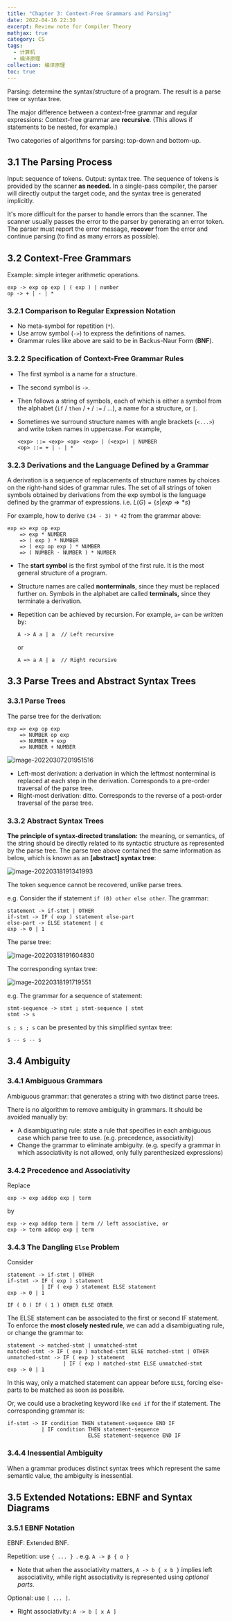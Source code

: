 ```yaml
---
title: "Chapter 3: Context-Free Grammars and Parsing"
date: 2022-04-16 22:30
excerpt: Review note for Compiler Theory
mathjax: true
category: CS
tags:
  - 计算机
  - 编译原理
collection: 编译原理
toc: true
---
```


Parsing: determine the syntax/structure of a program. The result is a parse tree or syntax tree.

The major difference between a context-free grammar and regular expressions: Context-free grammar are **recursive**. (This allows if statements to be nested, for example.)

Two categories of algorithms for parsing: top-down and bottom-up.

## 3.1 The Parsing Process

Input: sequence of tokens. Output: syntax tree. The sequence of tokens is provided by the scanner **as needed.** In a single-pass compiler, the parser will directly output the target code, and the syntax tree is generated implicitly.

It's more difficult for the parser to handle errors than the scanner. The scanner usually passes the error to the parser by generating an error token. The parser must report the error message, **recover** from the error and continue parsing (to find as many errors as possible).

## 3.2 Context-Free Grammars

Example: simple integer arithmetic operations.

```
exp -> exp op exp | ( exp ) | number
op -> + | - | *
```

### 3.2.1 Comparison to Regular Expression Notation

- No meta-symbol for repetition (`*`).
- Use arrow symbol (`->`) to express the definitions of names.
- Grammar rules like above are said to be in Backus-Naur Form (**BNF**).

### 3.2.2 Specification of Context-Free Grammar Rules

- The first symbol is a name for a structure. 

- The second symbol is `->`.

- Then follows a string of symbols, each of which is either a symbol from the alphabet (`if` / `then` / `+` / `:=` / ...), a name for a structure, or `|`.

- Sometimes we surround structure names with angle brackets (`<...>`) and write token names in uppercase. For example,

  ```
  <exp> ::= <exp> <op> <exp> | (<exp>) | NUMBER
  <op> ::= + | - | *
  ```

### 3.2.3 Derivations and the Language Defined by a Grammar

A derivation is a sequence of replacements of structure names by choices on the right-hand sides of grammar rules. The set of all strings of token symbols obtained by derivations from the exp symbol is the language defined by the grammar of expressions. i.e. $L(G) = \{ s | exp \Rightarrow* s\}$

For example, how to derive `(34 - 3) * 42` from the grammar above:

```
exp => exp op exp
    => exp * NUMBER
    => ( exp ) * NUMBER
    => ( exp op exp ) * NUMBER
    => ( NUMBER - NUMBER ) * NUMBER
```

- The **start symbol** is the first symbol of the first rule. It is the most general structure of a program. 

- Structure names are called **nonterminals**, since they must be replaced further on. Symbols in the alphabet are called **terminals,** since they terminate a derivation.

- Repetition can be achieved by recursion. For example, `a+` can be written by:

  ```
  A -> A a | a  // Left recursive
  ```

  or

  ```
  A => a A | a  // Right recursive
  ```

## 3.3 Parse Trees and Abstract Syntax Trees

### 3.3.1 Parse Trees

The parse tree for the derivation:

```
exp => exp op exp
    => NUMBER op exp
    => NUMBER + exp
    => NUMBER + NUMBER
```

![image-20220307201951516](/assets/images/compiler-03/image-20220307201951516.png)

- Left-most derivation: a derivation in which the leftmost nonterminal is replaced at each step in the derivation. Corresponds to a pre-order traversal of the parse tree.
- Right-most derivation: ditto. Corresponds to the reverse of a post-order traversal of the parse tree.

### 3.3.2 Abstract Syntax Trees

**The principle of syntax-directed translation:** the meaning, or semantics, of the string should be directly related to its syntactic structure as represented by the parse tree. The parse tree above contained the same information as below, which is known as an **\[abstract\] syntax tree**:

![image-20220318191341993](/assets/images/compiler-03/image-20220318191341993.png)

The token sequence cannot be recovered, unlike parse trees.

e.g. Consider the if statement `if (0) other else other`. The grammar:

```
statement -> if-stmt | OTHER
if-stmt -> IF ( exp ) statement else-part
else-part -> ELSE statement | ε
exp -> 0 | 1
```

The parse tree:

![image-20220318191604830](/assets/images/compiler-03/image-20220318191604830.png)

The corresponding syntax tree:

![image-20220318191719551](/assets/images/compiler-03/image-20220318191719551.png)

e.g. The grammar for a sequence of statement:

```
stmt-sequence -> stmt ; stmt-sequence | stmt
stmt -> s
```

`s ; s ; s` can be presented by this simplified syntax tree:

```
s -- s -- s
```

## 3.4 Ambiguity

### 3.4.1 Ambiguous Grammars

Ambiguous grammar: that generates a string with two distinct parse trees.

There is no algorithm to remove ambiguity in grammars. It should be avoided manually by:

- A disambiguating rule: state a rule that specifies in each ambiguous case which parse tree to use.  (e.g. precedence, associativity)
- Change the grammar to eliminate ambiguity. (e.g. specify a grammar in which associativity is not allowed, only fully parenthesized expressions)

### 3.4.2 Precedence and Associativity

Replace

```
exp -> exp addop exp | term
```

by

```
exp -> exp addop term | term // left associative, or
exp -> term addop exp | term
```

### 3.4.3 The Dangling `Else` Problem

Consider

```
statement -> if-stmt | OTHER
if-stmt -> IF ( exp ) statement
           | IF ( exp ) statement ELSE statement
exp -> 0 | 1
```

```
IF ( 0 ) IF ( 1 ) OTHER ELSE OTHER
```

The ELSE statement can be associated to the first or second IF statement. To enforce the **most closely nested rule**, we can add a disambiguating rule, or change the grammar to:

```
statement -> matched-stmt | unmatched-stmt
matched-stmt -> IF ( exp ) matched-stmt ELSE matched-stmt | OTHER
unmatched-stmt -> IF ( exp ) statement
                  | IF ( exp ) matched-stmt ELSE unmatched-stmt
exp -> 0 | 1
```

In this way, only a matched statement can appear before `ELSE`, forcing else-parts to be matched as soon as possible.

Or, we could use a bracketing keyword like `end if` for the if statement. The corresponding grammar is:

```
if-stmt -> IF condition THEN statement-sequence END IF
           | IF condition THEN statement-sequence
                          ELSE statement-sequence END IF
```

### 3.4.4 Inessential Ambiguity

When a grammar produces distinct syntax trees which represent the same semantic value, the ambiguity is inessential.

## 3.5 Extended Notations: EBNF and Syntax Diagrams

### 3.5.1 EBNF Notation

EBNF: Extended BNF.

Repetition: use `{ ... } `. e.g. `A -> β { α }`

- Note that when the associativity matters, `A -> b { x b }` implies left associativity, while  right associativity is represented using *optional parts*.

Optional: use `[ ... ]`.

- Right associativity: `A -> b [ x A ]`
